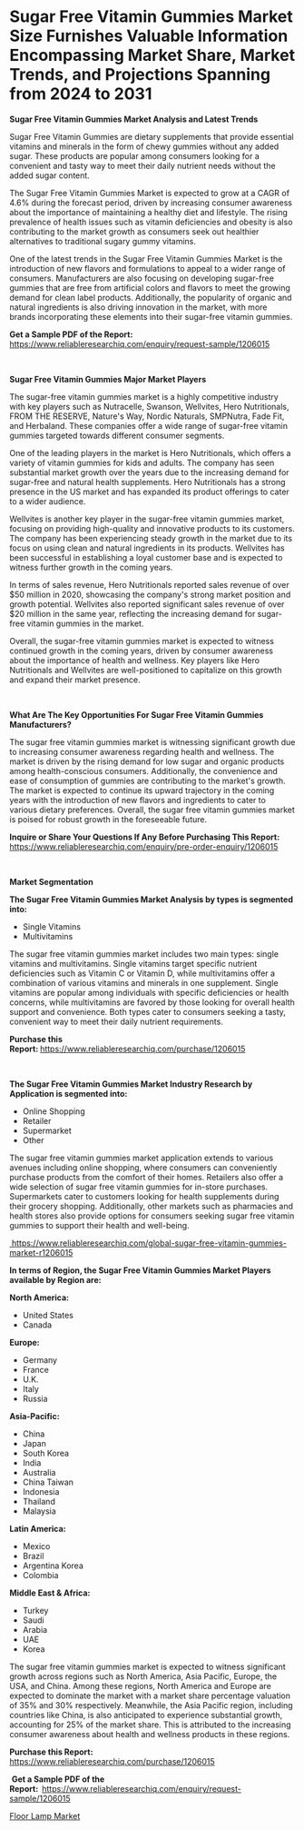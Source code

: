<p><h1>Sugar Free Vitamin Gummies Market Size Furnishes Valuable Information Encompassing Market Share, Market Trends, and Projections Spanning from 2024 to 2031</h1></p><p><strong>Sugar Free Vitamin Gummies Market Analysis and Latest Trends</strong></p>
<p><p>Sugar Free Vitamin Gummies are dietary supplements that provide essential vitamins and minerals in the form of chewy gummies without any added sugar. These products are popular among consumers looking for a convenient and tasty way to meet their daily nutrient needs without the added sugar content.</p><p>The Sugar Free Vitamin Gummies Market is expected to grow at a CAGR of 4.6% during the forecast period, driven by increasing consumer awareness about the importance of maintaining a healthy diet and lifestyle. The rising prevalence of health issues such as vitamin deficiencies and obesity is also contributing to the market growth as consumers seek out healthier alternatives to traditional sugary gummy vitamins.</p><p>One of the latest trends in the Sugar Free Vitamin Gummies Market is the introduction of new flavors and formulations to appeal to a wider range of consumers. Manufacturers are also focusing on developing sugar-free gummies that are free from artificial colors and flavors to meet the growing demand for clean label products. Additionally, the popularity of organic and natural ingredients is also driving innovation in the market, with more brands incorporating these elements into their sugar-free vitamin gummies.</p></p>
<p><strong>Get a Sample PDF of the Report:&nbsp;</strong> <a href="https://www.reliableresearchiq.com/enquiry/request-sample/1206015">https://www.reliableresearchiq.com/enquiry/request-sample/1206015</a></p>
<p>&nbsp;</p>
<p><strong>Sugar Free Vitamin Gummies Major Market Players</strong></p>
<p><p>The sugar-free vitamin gummies market is a highly competitive industry with key players such as Nutracelle, Swanson, Wellvites, Hero Nutritionals, FROM THE RESERVE, Nature's Way, Nordic Naturals, SMPNutra, Fade Fit, and Herbaland. These companies offer a wide range of sugar-free vitamin gummies targeted towards different consumer segments.</p><p>One of the leading players in the market is Hero Nutritionals, which offers a variety of vitamin gummies for kids and adults. The company has seen substantial market growth over the years due to the increasing demand for sugar-free and natural health supplements. Hero Nutritionals has a strong presence in the US market and has expanded its product offerings to cater to a wider audience.</p><p>Wellvites is another key player in the sugar-free vitamin gummies market, focusing on providing high-quality and innovative products to its customers. The company has been experiencing steady growth in the market due to its focus on using clean and natural ingredients in its products. Wellvites has been successful in establishing a loyal customer base and is expected to witness further growth in the coming years.</p><p>In terms of sales revenue, Hero Nutritionals reported sales revenue of over $50 million in 2020, showcasing the company's strong market position and growth potential. Wellvites also reported significant sales revenue of over $20 million in the same year, reflecting the increasing demand for sugar-free vitamin gummies in the market.</p><p>Overall, the sugar-free vitamin gummies market is expected to witness continued growth in the coming years, driven by consumer awareness about the importance of health and wellness. Key players like Hero Nutritionals and Wellvites are well-positioned to capitalize on this growth and expand their market presence.</p></p>
<p>&nbsp;</p>
<p><strong>What Are The Key Opportunities For Sugar Free Vitamin Gummies Manufacturers?</strong></p>
<p><p>The sugar free vitamin gummies market is witnessing significant growth due to increasing consumer awareness regarding health and wellness. The market is driven by the rising demand for low sugar and organic products among health-conscious consumers. Additionally, the convenience and ease of consumption of gummies are contributing to the market's growth. The market is expected to continue its upward trajectory in the coming years with the introduction of new flavors and ingredients to cater to various dietary preferences. Overall, the sugar free vitamin gummies market is poised for robust growth in the foreseeable future.</p></p>
<p><strong>Inquire or Share Your Questions If Any Before Purchasing This Report:</strong> <a href="https://www.reliableresearchiq.com/enquiry/pre-order-enquiry/1206015">https://www.reliableresearchiq.com/enquiry/pre-order-enquiry/1206015</a></p>
<p>&nbsp;</p>
<p><strong>Market Segmentation</strong></p>
<p><strong>The Sugar Free Vitamin Gummies Market Analysis by types is segmented into:</strong></p>
<p><ul><li>Single Vitamins</li><li>Multivitamins</li></ul></p>
<p><p>The sugar free vitamin gummies market includes two main types: single vitamins and multivitamins. Single vitamins target specific nutrient deficiencies such as Vitamin C or Vitamin D, while multivitamins offer a combination of various vitamins and minerals in one supplement. Single vitamins are popular among individuals with specific deficiencies or health concerns, while multivitamins are favored by those looking for overall health support and convenience. Both types cater to consumers seeking a tasty, convenient way to meet their daily nutrient requirements.</p></p>
<p><strong>Purchase this Report:&nbsp;</strong><a href="https://www.reliableresearchiq.com/purchase/1206015">https://www.reliableresearchiq.com/purchase/1206015</a></p>
<p>&nbsp;</p>
<p><strong>The Sugar Free Vitamin Gummies Market Industry Research by Application is segmented into:</strong></p>
<p><ul><li>Online Shopping</li><li>Retailer</li><li>Supermarket</li><li>Other</li></ul></p>
<p><p>The sugar free vitamin gummies market application extends to various avenues including online shopping, where consumers can conveniently purchase products from the comfort of their homes. Retailers also offer a wide selection of sugar free vitamin gummies for in-store purchases. Supermarkets cater to customers looking for health supplements during their grocery shopping. Additionally, other markets such as pharmacies and health stores also provide options for consumers seeking sugar free vitamin gummies to support their health and well-being.</p></p>
<p><a href="https://www.reliableresearchiq.com/global-sugar-free-vitamin-gummies-market-r1206015">&nbsp;https://www.reliableresearchiq.com/global-sugar-free-vitamin-gummies-market-r1206015</a></p>
<p><strong>In terms of Region, the Sugar Free Vitamin Gummies Market Players available by Region are:</strong></p>
<p>
    <p> <strong> North America: </strong>
        <ul>
            <li>United States</li>
            <li>Canada</li>
        </ul>
        </p> 
    <p> <strong> Europe: </strong>
        <ul>
            <li>Germany</li>
            <li>France</li>
            <li>U.K.</li>
            <li>Italy</li>
            <li>Russia</li>
        </ul>
        </p> 
    <p> <strong> Asia-Pacific: </strong>
        <ul>
            <li>China</li>
            <li>Japan</li>
            <li>South Korea</li>
            <li>India</li>
            <li>Australia</li>
            <li>China Taiwan</li>
            <li>Indonesia</li>
            <li>Thailand</li>
            <li>Malaysia</li>
        </ul>
        </p> 
    <p> <strong> Latin America: </strong>
        <ul>
            <li>Mexico</li>
            <li>Brazil</li>
            <li>Argentina Korea</li>
            <li>Colombia</li>
        </ul>
        </p> 
    <p> <strong> Middle East & Africa: </strong>
        <ul>
            <li>Turkey</li>
            <li>Saudi</li>
            <li>Arabia</li>
            <li>UAE</li>
            <li>Korea</li>
        </ul>
    </p>
    </p>
<p><p>The sugar free vitamin gummies market is expected to witness significant growth across regions such as North America, Asia Pacific, Europe, the USA, and China. Among these regions, North America and Europe are expected to dominate the market with a market share percentage valuation of 35% and 30% respectively. Meanwhile, the Asia Pacific region, including countries like China, is also anticipated to experience substantial growth, accounting for 25% of the market share. This is attributed to the increasing consumer awareness about health and wellness products in these regions.</p></p>
<p><strong>Purchase this Report: </strong><a href="https://www.reliableresearchiq.com/purchase/1206015">https://www.reliableresearchiq.com/purchase/1206015</a></p>
<p>&nbsp;<strong>Get a Sample PDF of the Report:&nbsp;&nbsp;</strong><a href="https://www.reliableresearchiq.com/enquiry/request-sample/1206015">https://www.reliableresearchiq.com/enquiry/request-sample/1206015</a></p>
<p><strong></strong></p>
<p><p><a href="https://www.linkedin.com/pulse/market-forecast-global-floor-lamp-trends-impact-analysis-ns3nf?trackingId=TK6V9GnrTmuECLtBxtaReQ%3D%3D">Floor Lamp Market</a></p></p>